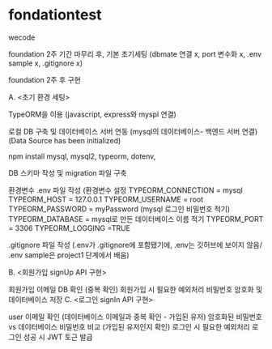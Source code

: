 # fondationtest
wecode 

foundation 2주 기간 마무리 후, 기본 초기세팅 (dbmate 연결 x, port 변수화 x, .env sample x, .gitignore x)

foundation 2주 후 구현

A. <초기 환경 세팅>

TypeORM을 이용 (javascript, express와 myspl 연결)

로컬 DB 구축 및 데이터베이스 서버 연동 (mysql의 데이터베이스- 백엔드 서버 연결) (Data Source has been initialized)

npm install mysql, mysql2, typeorm, dotenv,

DB 스키마 작성 및 migration 파일 구축

환경변수 .env 파일 작성 (환경변수 설정 TYPEORM_CONNECTION = mysql TYPEORM_HOST = 127.0.0.1 TYPEORM_USERNAME = root TYPEORM_PASSWORD = myPassword (mysql 로그인 비밀번호 적기) TYPEORM_DATABASE = mysql로 만든 데이터베이스 이름 적기 TYPEORM_PORT = 3306 TYPEORM_LOGGING =TRUE

.gitignore 파일 작성 (.env가 .gitignore에 포함됐기에, .env는 깃허브에 보이지 않음/ .env sample은 project1 단계에서 배움)

B. <회원가입 signUp API 구현>

회원가입 이메일 DB 확인 (중복 확인)
회원가입 시 필요한 예외처리
비밀번호 암호화 및 데이터베이스 저장
C. <로그인 signIn API 구현>

user 이메일 확인 (데이터베이스 이메일과 중복 확인 - 가입된 유저)
암호화된 비밀번호 vs 데이터베이스 비밀번호 비교 (가입된 유저인지 확인)
로그인 시 필요한 예외처리
로그인 성공 시 JWT 토근 발급
